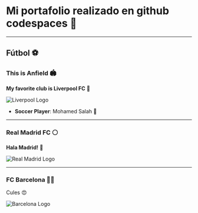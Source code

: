 # Mi portafolio realizado en github codespaces 🚀

---

## Fútbol ⚽️

### This is Anfield 🏟️
**My favorite club is Liverpool FC** 🛑

![Liverpool Logo](https://assets.goal.com/v3/assets/bltcc7a7ffd2fbf71f5/blta17b972299b5ea17/63d0165e87f04f5fa0ffb4b6/GettyImages-1220067059.jpg?auto=webp&format=pjpg&width=3840&quality=60)
- **Soccer Player**: Mohamed Salah 🌟
  
---

### Real Madrid FC ⚪️
**Hala Madrid!** 🎉

![Real Madrid Logo](https://img.asmedia.epimg.net/resizer/3IK_w5jpDAF87pTZg1N3ThJOZ_A=/1472x1104/filters:focal(751x483:761x493)/cloudfront-eu-central-1.images.arcpublishing.com/diarioas/PKZBINMC7NAOVNAI2DA7LGS32U.jpg)

---

### FC Barcelona 🔵🔴
Cules 😍

![Barcelona Logo](https://static1.ara.cat/clip/85e31dac-df4f-4463-b5fe-807353aca393_twitter-aspect-ratio_default_0.jpg)

